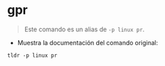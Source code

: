 # gpr

> Este comando es un alias de `-p linux pr`.

- Muestra la documentación del comando original:

`tldr -p linux pr`
